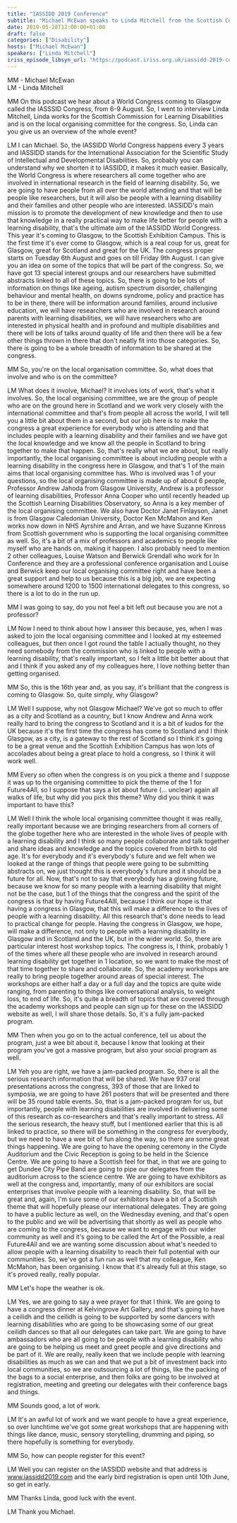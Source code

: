 ```yaml
---
title: "IASSIDD 2019 Conference"
subtitle: "Michael McEwan speaks to Linda Mitchell from the Scottish Commission for Learning Disability (SCLD)."
date: 2019-05-28T12:00:00+01:00
draft: false
categories: ["Disability"]
hosts: ["Michael McEwan"]
speakers: ["Linda Mitchell"]
iriss_episode_libsyn_url: "https://podcast.iriss.org.uk/iassidd-2019-conference"
---
```

MM - Michael McEwan  
LM - Linda Mitchell

MM On this podcast we hear about a World Congress coming to Glasgow called the IASSSID Congress, from 6-9 August. So, I went to interview Linda Mitchell, Linda works for the Scottish Commission for Learning Disabilities and is on the local organising committee for the congress. So, Linda can you give us an overview of the whole event?

LM I can Michael. So, the IASSIDD World Congress happens every 3 years and IASSIDD stands for the International Association for the Scientific Study of Intellectual and Developmental Disabilities. So, probably you can understand why we shorten it to IASSIDD, it makes it much easier. Basically, the World Congress is where researchers all come together who are involved in international research in the field of learning disability. So, we are going to have people from all over the world attending and that will be people like researchers, but it will also be people with a learning disability and their families and other people who are interested. IASSIDD's main mission is to promote the development of new knowledge and then to use that knowledge in a really practical way to make life better for people with a learning disability, that's the ultimate aim of the IASSIDD World Congress. This year it's coming to Glasgow, to the Scottish Exhibition Campus. This is the first time it's ever come to Glasgow, which is a real coup for us, great for Glasgow, great for Scotland and great for the UK. The congress proper starts on Tuesday 6th August and goes on till Friday 9th August. I can give you an idea on some of the topics that will be part of the congress. So, we have got 13 special interest groups and our researchers have submitted abstracts linked to all of these topics. So, there is going to be lots of information on things like ageing, autism spectrum disorder, challenging behaviour and mental health, on downs syndrome, policy and practice has to be in there, there will be information around families, around inclusive education, we will have researchers who are involved in research around parents with learning disabilities, we will have researchers who are interested in physical health and in profound and multiple disabilities and there will be lots of talks around quality of life and then there will be a few other things thrown in there that don't neatly fit into those categories. So, there is going to be a whole breadth of information to be shared at the congress. 

MM So, you're on the local organisation committee. So, what does that involve and who is on the committee?

LM What does it involve, Michael? It involves lots of work, that's what it involves. So, the local organising committee, we are the group of people who are on the ground here in Scotland and we work very closely with the international committee and that's from people all across the world, I will tell you a little bit about them in a second, but our job here is to make the congress a great experience for everybody who is attending and that includes people with a learning disability and their families and we have got the local knowledge and we know all the people in Scotland to bring together to make that happen. So, that's really what we are about, but really importantly, the local organising committee is about including people with a learning disability in the congress here in Glasgow, and that's 1 of the main aims that local organising committee has. Who is involved was 1 of your questions, so the local organising committee is made up of about 6 people, Professor Andrew Jahoda from Glasgow University, Andrew is a professor of learning disabilities, Professor Anna Cooper who until recently headed up the Scottish Learning Disabilities Observatory, so Anna is a key member of the local organising committee. We also have Doctor Janet Finlayson, Janet is from Glasgow Caledonian University, Doctor Ken McMahon and Ken works now down in NHS Ayrshire and Arran, and we have Suzanne Kinross from Scottish government who is supporting the local organising committee as well. So, it's a bit of a mix of professors and academics to people like myself who are hands on, making it happen. I also probably need to mention 2 other colleagues, Louise Watson and Berwick Grendall who work for In Conference and they are a professional conference organisation and Louise and Berwick keep our local organising committee right and have been a great support and help to us because this is a big job, we are expecting somewhere around 1200 to 1500 international delegates to this congress, so there is a lot to do in the run up. 

MM I was going to say, do you not feel a bit left out because you are not a professor?

LM Now I need to think about how I answer this because, yes, when I was asked to join the local organising committee and I looked at my esteemed colleagues, but then once I got round the table I actually thought, no they need somebody from the commission who is linked to people with a learning disability, that's really important, so I felt a little bit better about that and I think if you asked any of my colleagues here, I love nothing better than getting organised.

MM So, this is the 16th year and, as you say, it's brilliant that the congress is coming to Glasgow. So, quite simply, why Glasgow?

LM Well I suppose, why not Glasgow Michael? We've got so much to offer as a city and Scotland as a country, but I know Andrew and Anna work really hard to bring the congress to Scotland and it is a bit of kudos for the UK because it's the first time the congress has come to Scotland and I think Glasgow, as a city, is a gateway to the rest of Scotland so I think it's going to be a great venue and the Scottish Exhibition Campus has won lots of accolades about being a great place to hold a congress, so I think it will work well. 

MM Every so often when the congress is on you pick a theme and I suppose it was up to the organising committee to pick the theme of the 1 for Future4All, so I suppose that says a lot about future (... unclear) again all walks of life, but why did you pick this theme? Why did you think it was important to have this?

LM Well I think the whole local organising committee thought it was really, really important because we are bringing researchers from all corners of the globe together here who are interested in the whole lives of people with a learning disability and I think so many people collaborate and talk together and share ideas and knowledge and the topics covered from birth to old age. It's for everybody and it's everybody's future and we felt when we looked at the range of things that people were going to be submitting abstracts on, we just thought this is everybody's future and it should be a future for all. Now, that's not to say that everybody has a glowing future, because we know for so many people with a learning disability that might not be the case, but 1 of the things that the congress and the spirit of the congress is that by having Future4Alll, because I think our hope is that having a congress in Glasgow, that this will make a difference to the lives of people with a learning disability. All this research that's done needs to lead to practical change for people. Having the congress in Glasgow, we hope, will make a difference, not only to people with a learning disability in Glasgow and in Scotland and the UK, but in the wider world. So, there are particular interest host workshop topics. The congress is, I think, probably 1 of the times where all these people who are involved in research around learning disability get together in 1 location, so we want to make the most of that time together to share and collaborate. So, the academy workshops are really to bring people together around areas of special interest. The workshops are either half a day or a full day and the topics are quite wide ranging, from parenting to things like conversational analysis, to weight loss, to end of life. So, it's quite a breadth of topics that are covered through the academy workshops and people can sign up for these on the IASSIDD website as well, I will share those details. So, it's a fully jam-packed program. 

MM Then when you go on to the actual conference, tell us about the program, just a wee bit about it, because I know that looking at their program you've got a massive program, but also your social program as well. 

LM Yeh you are right, we have a jam-packed program. So, there is all the serious research information that will be shared. We have 937 oral presentations across the congress, 393 of those that are linked to symposia, we are going to have 261 posters that will be presented and there will be 35 round table events. So, that is a jam-packed program for us, but importantly, people with learning disabilities are involved in delivering some of this research as co-researchers and that's really important to stress. All the serious research, the heavy stuff, but I mentioned earlier that this is all linked to practice, so there will be something in the congress for everybody, but we need to have a wee bit of fun along the way, so there are some great things happening. We are going to have the opening ceremony in the Clyde Auditorium and the Civic Reception is going to be held in the Science Centre. We are going to have a Scottish feel for that, in that we are going to get Dundee City Pipe Band are going to pipe our delegates from the auditorium across to the science centre. We are going to have exhibitors as well at the congress and, importantly, many of our exhibitors are social enterprises that involve people with a learning disability. So, that will be great and, again, I'm sure some of our exhibitors have a bit of a Scottish theme that will hopefully please our international delegates. They are going to have a public lecture as well, on the Wednesday evening, and that's open to the public and we will be advertising that shortly as well as people who are coming to the congress, because we want to engage with our wider community as well and it's going to be called the Art of the Possible, a real Future4All and we are wanting some discussion about what's needed to allow people with a learning disability to reach their full potential with our communities. So, we've got a fun run as well that my colleague, Ken McMahon, has been organising. I know that it's already full at this stage, so it's proved really, really popular. 

MM Let's hope the weather is ok. 

LM Yes, we are going to say a wee prayer for that I think. We are going to have a congress dinner at Kelvingrove Art Gallery, and that's going to have a ceilidh and the ceilidh is going to be supported by some dancers with learning disabilities who are going to be showcasing some of our great ceilidh dances so that all our delegates can take part. We are going to have ambassadors who are all going to be people with a learning disability who are going to be helping us meet and greet people and give directions and be part of it. We are really, really keen that we include people with learning disabilities as much as we can and that we put a bit of investment back into local communities, so we are outsourcing a lot of things, like the packing of the bags to a social enterprise, and then folks are going to be involved at registration, meeting and greeting our delegates with their conference bags and things. 

MM Sounds good, a lot of work. 

LM It's an awful lot of work and we want people to have a great experience, so over lunchtime we've got some great workshops that are happening with things like dance, music, sensory storytelling, drumming and piping, so there hopefully is something for everybody. 

MM So, how can people register for this event?

LM Well you can register on the IASSIDD website and that address is www.iassidd2019.com and the early bird registration is open until 10th June, so get in early. 

MM Thanks Linda, good luck with the event. 

LM Thank you Michael.